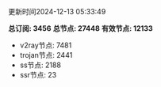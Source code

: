 更新时间2024-12-13 05:33:49

**总订阅: 3456**
**总节点: 27448**
**有效节点: 12133**
- v2ray节点: 7481
- trojan节点: 2441
- ss节点: 2188
- ssr节点: 23
